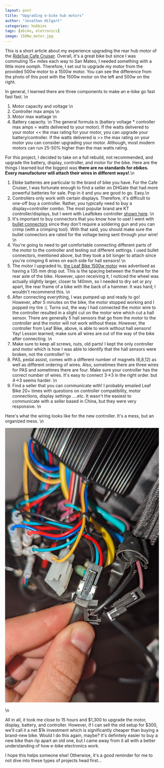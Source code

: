 ```yaml
---
layout: post
title: "Upgrading e-bike hub motors"
author: "Jonathan Hilgart"
categories: hobbies
tags: [ebike, eletronics]
image: 1500w_motor.jpg
---
```


This is a short article about my experience upgrading the rear hub motor of the [Ride1up Cafe Cruiser](https://ride1up.com/product/cruiser/). 
Overall, it's a great bike but since I was commuting 15+ miles each way to San Mateo, I needed something with a little more oomph. Therefore, I set out to upgrade my motor from the provided 500w motor to a 1500w motor. You can see the difference from the photo of this post with the 1500w motor on the left and 500w on the right.

In general, I learned there are three components to make an e-bike go fast fast fast. \n
1) Motor capacity and voltage \n
2) Controller max amps \n
3) Motor max wattage \n
4) Battery capacity. \n
The general formula is (battery voltage * controller max amps = watts delivered to your motor). If the watts delivered to your motor << the max rating for your motor, you can upgrade your battery/controller.
If the watts delivered is >> the max rating on your motor you can consider upgrading your motor. Although, most modern motors can run 25-50% higher than the max watts rating.

For this project, I decided to take on a full rebuild, not recommended, and upgrade the battery, display, controller, and motor for the bike. Here are the things I learned but the biggest was **there are no standards for ebikes. Every manufacturer will attach their wires in different ways!**.\n

1) Ebike batteries are particular to the brand of bike you have. For the Cafe Cruiser, I was fortunate enough to find a seller on DHGate that had more powerful batteries for sale. Pop in it and you are good to go. Easy.\n
2) Controllers only work with certain displays. Therefore, it's difficult to one-off buy a controller. Rather, you typically need to buy a display+controller combo. The most popular brand are KT controller/displays, but I went with Leafbikes controller [shown here](https://www.leafbike.com/products/brushless-motor-controller/48v-52v-1500w-1800w-electric-hub-motor-controller-with-lcd-screen-1248.html?VariantsId=10383). \n
3) It's important to buy connectors that you know how to use! I went with [bullet connectors](https://www.google.com/search?q=bullet+connectors+ebike&oq=bullet+connectors+ebike&gs_lcrp=EgZjaHJvbWUyBggAEEUYOTIHCAEQABiABDIHCAIQABiABDIHCAMQABiABDIHCAQQABiABDIHCAUQABiABDIHCAYQABiABDIHCAcQABiABDIHCAgQABiABDIHCAkQABiABNIBCDI5NTRqMGo3qAIAsAIA&sourceid=chrome&ie=UTF-8) since they don't require a soldering gun and you can crimp (with a crimping tool). With that said, you should make sure the bullet connectors are rated for the voltage being sent through your wire! \n
4) You're going to need to get comfortable connecting different parts of the motor to the controller and testing out different settings. I used bullet connectors, mentioned above, but they took a bit longer to attach since you're crimping 6 wires on each side for hall sensors! \n
5) The motor I upgraded to, [the Leaf Bike 1500w motor](https://www.leafbike.com/products/e-bike-hub-motor/48v-52v-1500w-rear-spoke-hub-motor-electric-bike-motor-998.html) was advertised as having a 135 mm drop out. This is the spacing between the frame for the rear axle of the bike. However, upon receiving it, I noticed the wheel was actually slightly larger, closer to 140mm, so I needed to dry set or pry apart, the rear frame of a bike with the back of a hammer. It was hard; I wouldn't recommend this. \n
6) After connecting everything, I was pumped up and ready to go! However, after 5 minutes on the bike, the motor stopped working and I popped my tire :(. Turns out, the way I had connected the motor wire to the controller resulted in a slight  cut on the motor wire which cut a hall sensor. There are generally 5 hall sensors that go from the motor to the controller and the motor will not work without these. However, the controller from Leaf Bike, above, is able to work without hall sensors! Yay! Lesson learned; make sure all wires are out of the way of the bike after connecting. \n
7) Make sure to keep all screws, nuts, old parts! I kept the only controller and motor which is how I was able to identify that the hall sensors were broken, not the controller! \n
8) PAS, pedal assist, comes with a different number of magnets (6,8,12) as well as different ordering of wires. Also, sometimes there are three wires for PAS and sometimes there are four. Make sure your controller has the correct number of wires. It's easy to connect 3->3 in the right order. but 4->3 seems harder. \n
9) Find a seller that you can communicate with! I probably emailed Leaf Bike 20+ times with questions on controller compatibility, motor connections, display settings ....etc. It wasn't the easiest to communicate with a seller based in China, but they were very responsive.  \n

Here's what the wiring looks like for the new controller. It's a mess, but an organized mess. \n


![controller wires](https://github.com/jonhilgart22/jonhilgart22.github.io/blob/gh-pages/assets/img/controller_wires.jpg)


\n

All in all, it took me close to 15 hours and $1,300 to upgrade the motor, display, battery, and controller. However, if I can sell the old setup for $300, we'll call it a net $1k investment which is significantly cheaper than buying a brand-new bike. Would I do this again, maybe? It's definitely easier to buy a new bike than rip apart an old one, but I came away from it all with a better understanding of how e-bike electronics work.

I hope this helps someone else! Otherwise, it's a good reminder for me to not dive into these types of projects head first...
